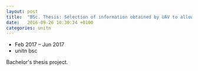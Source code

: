 ```yaml
---
layout: post
title:  "BSc. Thesis: Selection of information obtained by UAV to allow operation of reconstruction by structure from motion"
date:   2016-09-26 10:30:24 +0100
categories: unitn
---
```

* Feb 2017 – Jun 2017
* unitn bsc

Bachelor's thesis project.